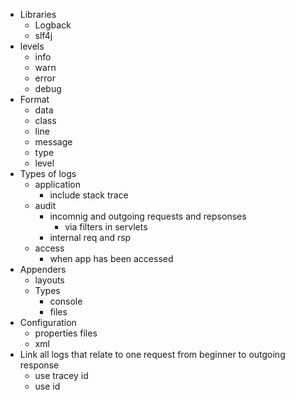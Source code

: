 - Libraries
  - Logback
  - slf4j
- levels
  - info
  - warn
  - error
  - debug
- Format
  - data
  - class
  - line
  - message
  - type
  - level
- Types of logs
  - application
    - include stack trace
  - audit
    - incomnig and outgoing requests and repsonses
      - via filters in servlets
    - internal req and rsp
  - access
    - when app has been accessed
- Appenders
  - layouts
  - Types
    - console
    - files
- Configuration
  - properties files
  - xml
- Link all logs that relate to one request from beginner to outgoing response
  - use tracey id
  - use id
